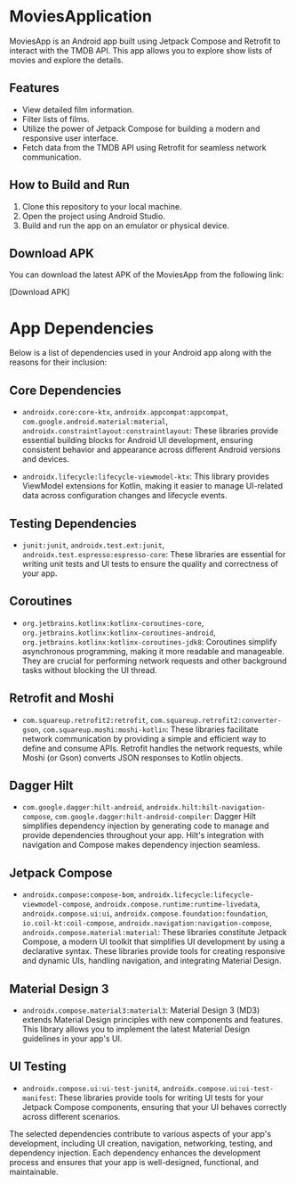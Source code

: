 # MoviesApplication


MoviesApp is an Android app built using Jetpack Compose and Retrofit to interact with the TMDB API. This app allows you to explore show lists of movies and explore the details.

## Features

- View detailed film information.
- Filter lists of films.
- Utilize the power of Jetpack Compose for building a modern and responsive user interface.
- Fetch data from the TMDB API using Retrofit for seamless network communication.

## How to Build and Run

1. Clone this repository to your local machine.
2. Open the project using Android Studio.
3. Build and run the app on an emulator or physical device.

## Download APK

You can download the latest APK of the MoviesApp from the following link:

[Download APK]



# App Dependencies

Below is a list of dependencies used in your Android app along with the reasons for their inclusion:

## Core Dependencies

- `androidx.core:core-ktx`, `androidx.appcompat:appcompat`, `com.google.android.material:material`, `androidx.constraintlayout:constraintlayout`: These libraries provide essential building blocks for Android UI development, ensuring consistent behavior and appearance across different Android versions and devices.

- `androidx.lifecycle:lifecycle-viewmodel-ktx`: This library provides ViewModel extensions for Kotlin, making it easier to manage UI-related data across configuration changes and lifecycle events.

## Testing Dependencies

- `junit:junit`, `androidx.test.ext:junit`, `androidx.test.espresso:espresso-core`: These libraries are essential for writing unit tests and UI tests to ensure the quality and correctness of your app.

## Coroutines

- `org.jetbrains.kotlinx:kotlinx-coroutines-core`, `org.jetbrains.kotlinx:kotlinx-coroutines-android`, `org.jetbrains.kotlinx:kotlinx-coroutines-jdk8`: Coroutines simplify asynchronous programming, making it more readable and manageable. They are crucial for performing network requests and other background tasks without blocking the UI thread.

## Retrofit and Moshi

- `com.squareup.retrofit2:retrofit`, `com.squareup.retrofit2:converter-gson`, `com.squareup.moshi:moshi-kotlin`: These libraries facilitate network communication by providing a simple and efficient way to define and consume APIs. Retrofit handles the network requests, while Moshi (or Gson) converts JSON responses to Kotlin objects.

## Dagger Hilt

- `com.google.dagger:hilt-android`, `androidx.hilt:hilt-navigation-compose`, `com.google.dagger:hilt-android-compiler`: Dagger Hilt simplifies dependency injection by generating code to manage and provide dependencies throughout your app. Hilt's integration with navigation and Compose makes dependency injection seamless.

## Jetpack Compose

- `androidx.compose:compose-bom`, `androidx.lifecycle:lifecycle-viewmodel-compose`, `androidx.compose.runtime:runtime-livedata`, `androidx.compose.ui:ui`, `androidx.compose.foundation:foundation`, `io.coil-kt:coil-compose`, `androidx.navigation:navigation-compose`, `androidx.compose.material:material`: These libraries constitute Jetpack Compose, a modern UI toolkit that simplifies UI development by using a declarative syntax. These libraries provide tools for creating responsive and dynamic UIs, handling navigation, and integrating Material Design.

## Material Design 3

- `androidx.compose.material3:material3`: Material Design 3 (MD3) extends Material Design principles with new components and features. This library allows you to implement the latest Material Design guidelines in your app's UI.

## UI Testing

- `androidx.compose.ui:ui-test-junit4`, `androidx.compose.ui:ui-test-manifest`: These libraries provide tools for writing UI tests for your Jetpack Compose components, ensuring that your UI behaves correctly across different scenarios.

The selected dependencies contribute to various aspects of your app's development, including UI creation, navigation, networking, testing, and dependency injection. Each dependency enhances the development process and ensures that your app is well-designed, functional, and maintainable.
